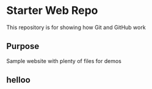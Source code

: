 # Starter Web Repo

This repository is for showing how Git and GitHub work

## Purpose

Sample website with plenty of files for demos

## helloo